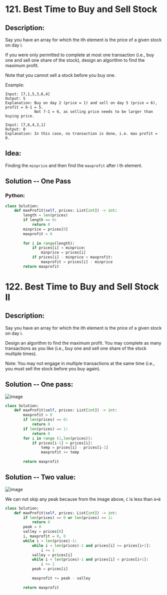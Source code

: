 # 121. Best Time to Buy and Sell Stock
## Description:
Say you have an array for which the ith element is the price of a given stock on day i.

If you were only permitted to complete at most one transaction (i.e., buy one and sell one share of the stock), design an algorithm to find the maximum profit.

Note that you cannot sell a stock before you buy one.

Example:
```
Input: [7,1,5,3,6,4]
Output: 5
Explanation: Buy on day 2 (price = 1) and sell on day 5 (price = 6), profit = 6-1 = 5.
             Not 7-1 = 6, as selling price needs to be larger than buying price.
             
Input: [7,6,4,3,1]
Output: 0
Explanation: In this case, no transaction is done, i.e. max profit = 0.
```

## Idea:
  Finding the ```minprice``` and then find the ```maxprofit``` after i th element.
  
## Solution -- One Pass
### Python:
```python
class Solution:
    def maxProfit(self, prices: List[int]) -> int:
        length = len(prices)
        if length == 0:
            return 0
        minprice = prices[0]
        maxprofit = 0
        
        for i in range(length):
            if prices[i] < minprice:
                minprice = prices[i]
            if prices[i] - minprice > maxprofit:
                maxprofit = prices[i] - minprice
        return maxprofit
```

# 122. Best Time to Buy and Sell Stock II
## Description:
Say you have an array for which the ith element is the price of a given stock on day i.

Design an algorithm to find the maximum profit. You may complete as many transactions as you like (i.e., buy one and sell one share of the stock multiple times).

Note: You may not engage in multiple transactions at the same time (i.e., you must sell the stock before you buy again).

## Solution -- One pass:

![image](https://leetcode.com/media/original_images/122_maxprofit_2.PNG)
```python
class Solution:
    def maxProfit(self, prices: List[int]) -> int:
        maxprofit = 0
        if len(prices) == 0:
            return 0
        if len(prices) == 1:
            return 0
        for i in range (1,len(prices)):
            if prices[i-1] < prices[i]:
                temp = prices[i] - prices[i-1]
                maxprofit += temp
                
        return maxprofit
```

## Solution -- Two value:
![image](https://leetcode.com/media/original_images/122_maxprofit_1.PNG)

We can not skip any peak because from the image above, ```C``` is less than ```A+B```

```python
class Solution:
    def maxProfit(self, prices: List[int]) -> int:
        if len(prices) == 0 or len(prices) == 1:
            return 0
        peak = 0
        valley = prices[0]
        i, maxprofit = 0, 0
        while i < len(prices)-1:
            while i < len(prices)-1 and prices[i] >= prices[i+1]:
                i += 1
            valley = prices[i]
            while i < len(prices)-1 and prices[i] < prices[i+1]:
                i += 1
            peak = prices[i]
            
            maxprofit += peak - valley
            
        return maxprofit
```
